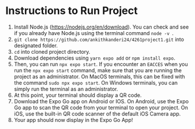 # Instructions to Run Project
1. Install Node.js (https://nodejs.org/en/download). You can check and see if you already have Node.js using the terminal command `node -v `.
2. `git clone https://github.com/ankithkanderi24/4261project1.git` into designated folder.
3. `cd` into cloned project directory.
4. Download dependencies using `yarn expo add` or `npm install expo`.
5. Then, you can run `npx expo start`. If you encounter an `EACCES` when you run the `npx expo start` command, make sure that you are running the project as an administrator. On MacOS terminals, this can be fixed with the command `sudo npx expo start`. On Windows terminals, you can simply run the terminal as an administrator.
6. At this point, your terminal should display a QR code.
7. Download the Expo Go app on Android or IOS. On Android, use the Expo Go app to scan the QR code from your terminal to open your project. On iOS, use the built-in QR code scanner of the default iOS Camera app.
8. Your app should now display in the Expo Go App!
